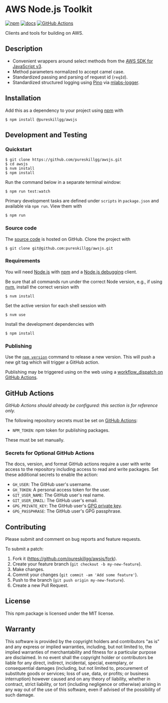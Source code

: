 # AWS Node.js Toolkit

[![npm](https://img.shields.io/npm/v/@pureskillgg/awsjs.svg)](https://www.npmjs.com/package/@pureskillgg/awsjs)
[![docs](https://img.shields.io/badge/docs-online-informational)](https://pureskillgg.github.io/awsjs/)
[![GitHub Actions](https://github.com/pureskillgg/awsjs/workflows/main/badge.svg)](https://github.com/pureskillgg/awsjs/actions)

Clients and tools for building on AWS.

## Description

- Convenient wrappers around select methods from the [AWS SDK for JavaScript v3].
- Method parameters normalized to accept camel case.
- Standardized passing and parsing of request id (`reqId`).
- Standardized structured logging using [Pino] via [mlabs-logger].

[AWS SDK for JavaScript v3]: https://docs.aws.amazon.com/AWSJavaScriptSDK/v3/latest/index.html
[Pino]: https://getpino.io/
[mlabs-logger]: https://github.com/meltwater/mlabs-logger/

## Installation

Add this as a dependency to your project using [npm] with

```
$ npm install @pureskillgg/awsjs
```

[npm]: https://www.npmjs.com/

## Development and Testing

### Quickstart

```
$ git clone https://github.com/pureskillgg/awsjs.git
$ cd awsjs
$ nvm install
$ npm install
```

Run the command below in a separate terminal window:

```
$ npm run test:watch
```

Primary development tasks are defined under `scripts` in `package.json`
and available via `npm run`.
View them with

```
$ npm run
```

### Source code

The [source code] is hosted on GitHub.
Clone the project with

```
$ git clone git@github.com:pureskillgg/awsjs.git
```

[source code]: https://github.com/pureskillgg/awsjs

### Requirements

You will need [Node.js] with [npm] and a [Node.js debugging] client.

Be sure that all commands run under the correct Node version, e.g.,
if using [nvm], install the correct version with

```
$ nvm install
```

Set the active version for each shell session with

```
$ nvm use
```

Install the development dependencies with

```
$ npm install
```

[Node.js]: https://nodejs.org/
[Node.js debugging]: https://nodejs.org/en/docs/guides/debugging-getting-started/
[npm]: https://www.npmjs.com/
[nvm]: https://github.com/creationix/nvm

### Publishing

Use the [`npm version`][npm-version] command to release a new version.
This will push a new git tag which will trigger a GitHub action.

Publishing may be triggered using on the web
using a [workflow_dispatch on GitHub Actions].

[npm-version]: https://docs.npmjs.com/cli/version
[workflow_dispatch on GitHub Actions]: https://github.com/pureskillgg/awsjs/actions?query=workflow%3Aversion

## GitHub Actions

_GitHub Actions should already be configured: this section is for reference only._

The following repository secrets must be set on [GitHub Actions]:

- `NPM_TOKEN`: npm token for publishing packages.

These must be set manually.

### Secrets for Optional GitHub Actions

The docs, version, and format GitHub actions
require a user with write access to the repository
including access to read and write packages.
Set these additional secrets to enable the action:

- `GH_USER`: The GitHub user's username.
- `GH_TOKEN`: A personal access token for the user.
- `GIT_USER_NAME`: The GitHub user's real name.
- `GIT_USER_EMAIL`: The GitHub user's email.
- `GPG_PRIVATE_KEY`: The GitHub user's [GPG private key].
- `GPG_PASSPHRASE`: The GitHub user's GPG passphrase.

[GitHub Actions]: https://github.com/features/actions
[GPG private key]: https://github.com/marketplace/actions/import-gpg#prerequisites

## Contributing

Please submit and comment on bug reports and feature requests.

To submit a patch:

1. Fork it (https://github.com/pureskillgg/awsjs/fork).
2. Create your feature branch (`git checkout -b my-new-feature`).
3. Make changes.
4. Commit your changes (`git commit -am 'Add some feature'`).
5. Push to the branch (`git push origin my-new-feature`).
6. Create a new Pull Request.

## License

This npm package is licensed under the MIT license.

## Warranty

This software is provided by the copyright holders and contributors "as is" and
any express or implied warranties, including, but not limited to, the implied
warranties of merchantability and fitness for a particular purpose are
disclaimed. In no event shall the copyright holder or contributors be liable for
any direct, indirect, incidental, special, exemplary, or consequential damages
(including, but not limited to, procurement of substitute goods or services;
loss of use, data, or profits; or business interruption) however caused and on
any theory of liability, whether in contract, strict liability, or tort
(including negligence or otherwise) arising in any way out of the use of this
software, even if advised of the possibility of such damage.
